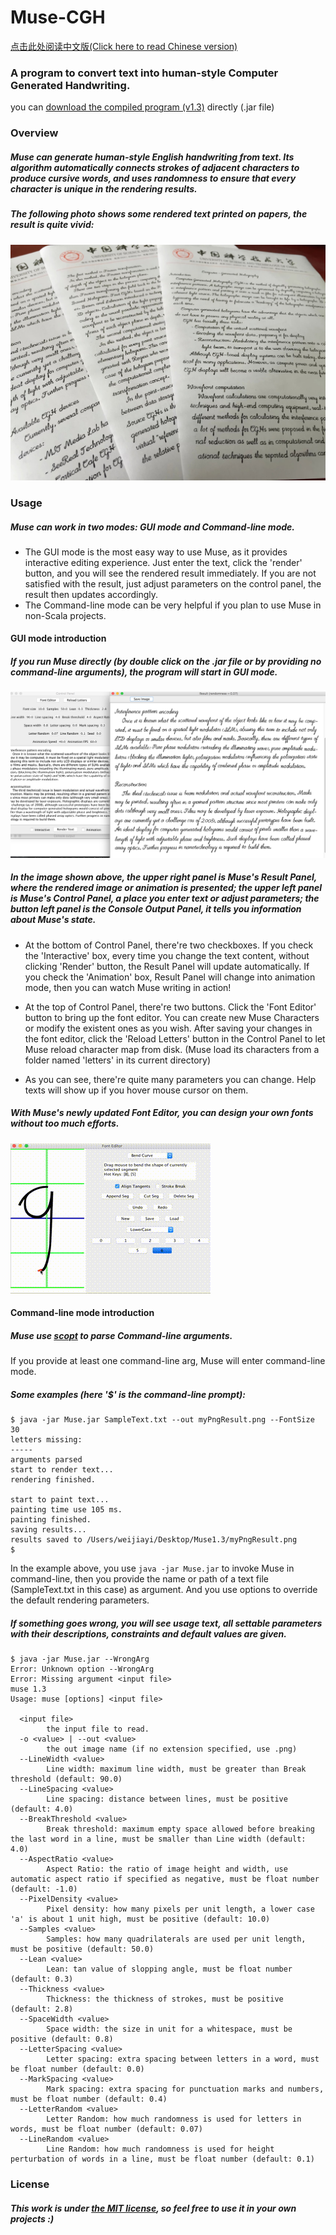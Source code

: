 # Muse-CGH
[点击此处阅读中文版(Click here to read Chinese version)](README_CH.md)
### A program to convert text into human-style Computer Generated Handwriting.

you can [download the compiled program (v1.3)](https://github.com/MrVPlussOne/Muse-CGH/releases/download/v1.3/Muse1.3.zip) directly (.jar file)

### Overview

##### Muse can generate human-style English handwriting from text. Its algorithm automatically connects strokes of adjacent characters to produce cursive words, and uses randomness to ensure that every character is unique in the rendering results. 

##### The following photo shows some rendered text printed on papers, the result is quite vivid:

![alt tag](Printed.jpg)


### Usage

##### Muse can work in two modes: GUI mode and Command-line mode. 
 - The GUI mode is the most easy way to use Muse, as it provides interactive editing experience. Just enter the text, click the 'render' button, and you will see the rendered result immediately. If you are not satisfied with the result, just adjust parameters on the control panel, the result then updates accordingly.
 - The Command-line mode can be very helpful if you plan to use Muse in non-Scala projects.

#### GUI mode introduction

##### If you run Muse directly (by double click on the .jar file or by providing no command-line arguments), the program will start in GUI mode.

![alt tag](Sample.png)

##### In the image shown above, the upper right panel is Muse's Result Panel, where the rendered image or animation is presented; the upper left panel is Muse's Control Panel, a place you enter text or adjust parameters; the button left panel is the Console Output Panel, it tells you information about Muse's state.

 - At the bottom of Control Panel, there're two checkboxes. If you check the 'Interactive' box, every time you change the text content, without clicking 'Render' button, the Result Panel will update automatically. If you check the 'Animation' box, Result Panel will change into animation mode, then you can watch Muse writing in action!
 
 - At the top of Control Panel, there're two buttons. Click the 'Font Editor' button to bring up the font editor. You can create new Muse Characters or modify the existent ones as you wish. After saving your changes in the font editor, click the 'Reload Letters' button in the Control Panel to let Muse reload character map from disk. (Muse load its characters from a folder named 'letters' in its current directory)

 - As you can see, there're quite many parameters you can change. Help texts will show up if you hover mouse cursor on them.

##### With Muse's newly updated *Font Editor*, you can design your own fonts without too much efforts.

![alt tag](NewEditor.gif)

#### Command-line mode introduction

##### Muse use [scopt](https://github.com/scopt/scopt) to parse Command-line arguments.

If you provide at least one command-line arg, Muse will enter command-line mode.

##### Some examples (here '$' is the command-line prompt):

```
$ java -jar Muse.jar SampleText.txt --out myPngResult.png --FontSize 30
letters missing: 
-----
arguments parsed
start to render text...
rendering finished.

start to paint text...
painting time use 105 ms.
painting finished.
saving results...
results saved to /Users/weijiayi/Desktop/Muse1.3/myPngResult.png
$ 
```

In the example above, you use `java -jar Muse.jar` to invoke Muse in command-line, then you provide the name or path of a text file (SampleText.txt in this case) as argument. And you use options to override the default rendering parameters.

##### If something goes wrong, you will see usage text, all settable parameters with their descriptions, constraints and default values are given.

```
$ java -jar Muse.jar --WrongArg
Error: Unknown option --WrongArg
Error: Missing argument <input file>
muse 1.3
Usage: muse [options] <input file>

  <input file>
        the input file to read.
  -o <value> | --out <value>
        the out image name (if no extension specified, use .png)
  --LineWidth <value>
        Line width: maximum line width, must be greater than Break threshold (default: 90.0)
  --LineSpacing <value>
        Line spacing: distance between lines, must be positive (default: 4.0)
  --BreakThreshold <value>
        Break threshold: maximum empty space allowed before breaking the last word in a line, must be smaller than Line width (default: 4.0)
  --AspectRatio <value>
        Aspect Ratio: the ratio of image height and width, use automatic aspect ratio if specified as negative, must be float number (default: -1.0)
  --PixelDensity <value>
        Pixel density: how many pixels per unit length, a lower case 'a' is about 1 unit high, must be positive (default: 10.0)
  --Samples <value>
        Samples: how many quadrilaterals are used per unit length, must be positive (default: 50.0)
  --Lean <value>
        Lean: tan value of slopping angle, must be float number (default: 0.3)
  --Thickness <value>
        Thickness: the thickness of strokes, must be positive (default: 2.8)
  --SpaceWidth <value>
        Space width: the size in unit for a whitespace, must be positive (default: 0.8)
  --LetterSpacing <value>
        Letter spacing: extra spacing between letters in a word, must be float number (default: 0.0)
  --MarkSpacing <value>
        Mark spacing: extra spacing for punctuation marks and numbers, must be float number (default: 0.4)
  --LetterRandom <value>
        Letter Random: how much randomness is used for letters in words, must be float number (default: 0.07)
  --LineRandom <value>
        Line Random: how much randomness is used for height perturbation of words in a line, must be float number (default: 0.1)

```



### License
##### This work is under [the MIT license](LICENSE.txt), so feel free to use it in your own projects :)

